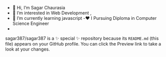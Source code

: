 - 👋 Hi, I’m Sagar Chaurasia
- 👀 I’m interested in Web Development ,
- 🌱 I’m currently learning  javascript
-❤️ I Pursuing Diploma in Computer Science Engineer
-

sagar387/sagar387 is a ✨ special ✨ repository because its `README.md` (this file) appears on your GitHub profile.
You can click the Preview link to take a look at your changes.
